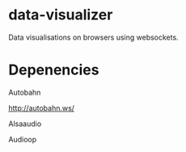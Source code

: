 data-visualizer
===============

Data visualisations on browsers using websockets.

Depenencies
===============

Autobahn

http://autobahn.ws/

Alsaaudio

Audioop